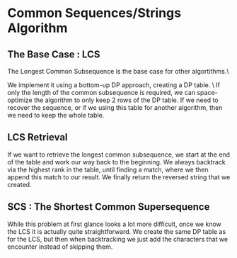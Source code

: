 # Common Sequences/Strings Algorithm

## The Base Case : LCS 
The Longest Common Subsequence is the base case for other algortithms.\\

We implement it using a bottom-up DP approach, creating a DP table. \\
If only the length of the common subsequence is required, we can space-optimize the algorithm to only keep 2 rows of the DP table. If we need to recover the sequence, or if we using this table for another algorithm, then we need to keep the whole table.

## LCS Retrieval
If we want to retrieve the longest common subsequence, we start at the end of the table and work our way back to the beginning. We always backtrack via the highest rank in the table, until finding a match, where we then append this match to our result. We finally return the reversed string that we created. 

## SCS : The Shortest Common Supersequence
While this problem at first glance looks a lot more difficult, once we know the LCS it is actually quite straightforward. We create the same DP table as for the LCS, but then when backtracking we just add the characters that we encounter instead of skipping them. 


